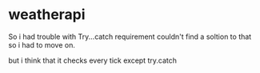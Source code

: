 # weatherapi


So i had trouble with Try...catch requirement couldn't find a soltion to that so i had to move on.

but i think that it checks every tick except try.catch
